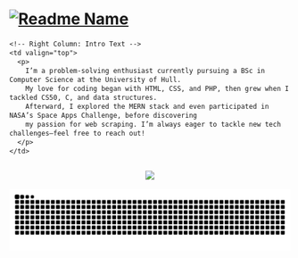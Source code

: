 <h1>
  <!-- Typing effect -->
  <a href="https://git.io/typing-svg">
    <img 
      src="https://readme-typing-svg.demolab.com?font=roboto&weight=600&size=30&duration=4000&pause=200&color=FF0000&multiline=true&width=435&height=100&lines=%24+whoami;Roshaan+Ali+Mehar" 
      alt="Readme Name" 
    />
  </a>
</h1>

<!-- Table layout without borders -->
<table border="0">
  <tr>
    <!-- Left Column: Image -->
    
    
    <!-- Right Column: Intro Text -->
    <td valign="top">
      <p>
        I’m a problem-solving enthusiast currently pursuing a BSc in Computer Science at the University of Hull. 
        My love for coding began with HTML, CSS, and PHP, then grew when I tackled CS50, C, and data structures. 
        Afterward, I explored the MERN stack and even participated in NASA’s Space Apps Challenge, before discovering 
        my passion for web scraping. I’m always eager to tackle new tech challenges—feel free to reach out!
      </p>
    </td>
  </tr>
</table>

<!-- Skill Icons -->
<p align="center">
  <a href="https://skillicons.dev">
    <img src="https://skillicons.dev/icons?i=angular,aws,bootstrap,c,cpp,docker,express,fastapi,flutter,git,github,html,js,kali,linux,materialui,mongodb,mysql,nextjs,nodejs,npm,php,postman,py,react,sqlite,selenium,tailwind,ts,vercel,vscode" />
  </a>
</p>

<!-- Snake Animation -->
<picture>
  <source media="(prefers-color-scheme: dark)" srcset="https://raw.githubusercontent.com/roshaanmehar/roshaanmehar/output/github-snake-dark.svg" />
  <source media="(prefers-color-scheme: light)" srcset="https://raw.githubusercontent.com/roshaanmehar/roshaanmehar/output/github-snake.svg" />
  <img alt="github-snake" src="https://raw.githubusercontent.com/roshaanmehar/roshaanmehar/output/github-snake.svg" />
</picture>
